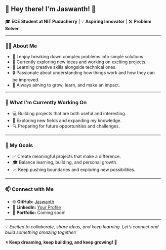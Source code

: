 ## 🚀 Hey there! I'm Jaswanth! 👋  

🎓 **ECE Student at NIT Puducherry** | 💡 **Aspiring Innovator** | 🛠️ **Problem Solver**

---

### 👨‍💻 About Me
- 🌟 I enjoy breaking down complex problems into simple solutions.  
- 🚀 Currently exploring new ideas and working on exciting projects.  
- 🎥 Learning creative skills alongside technical ones.  
- 🔒 Passionate about understanding how things work and how they can be improved.  
- 🎯 Always aiming to grow, learn, and make an impact.  

---

### 🌟 What I'm Currently Working On
- 💻 Building projects that are both useful and interesting.  
- 📝 Exploring new fields and expanding my knowledge.  
- 🔍 Preparing for future opportunities and challenges.  

---

### 🎯 My Goals
- ✅ Create meaningful projects that make a difference.  
- 🎓 Balance learning, building, and personal growth.  
- 📈 Keep pushing boundaries and exploring new possibilities.  

---

### 📫 Connect with Me
- 🌐 **GitHub:** [Jaswanth](https://github.com/jaswanthmajeti)  
- 💼 **LinkedIn:** [Your Profile](https://www.linkedin.com/in/jaswanth-sai-majeti-b806b72a7/)  
- 📝 **Portfolio:** Coming soon!  

---

💡 _Excited to collaborate, share ideas, and keep learning. Let’s connect and build something amazing together!_  

**⭐ Keep dreaming, keep building, and keep growing! 🚀**
